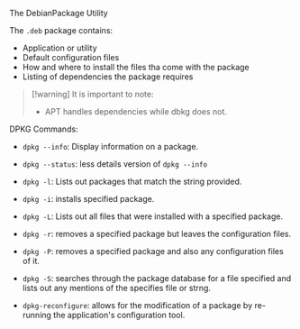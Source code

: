 The DebianPackage Utility

The `.deb` package contains:
+ Application or utility
+ Default configuration files
+ How and where to install the files tha come with the package
+ Listing of dependencies the package requires

>[!warning] It is important to note:
>+ APT handles dependencies while dbkg does not.

DPKG Commands:

+ `dpkg --info`: Display information on a package.
+ `dpkg --status`: less details version of `dpkg --info`
+ `dpkg -l`: Lists out packages that match the string provided.
+ `dpkg -i`: installs specified package.
+ `dpkg -L`: Lists out all files that were installed with a specified package.


+ `dpkg -r`: removes a specified package but leaves the configuration files.
+ `dpkg -P`: removes a specified package and also any configuration files of it.
+ `dpkg -S`: searches through the package database for a file specified and lists out any mentions of the specifies file or strng.
+ `dpkg-reconfigure`: allows for the modification of a package by re-running the application's configuration tool.